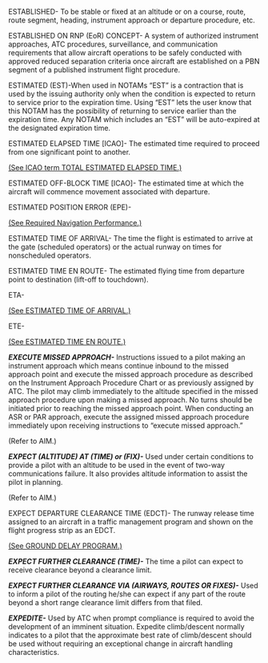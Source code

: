 



ESTABLISHED- To be stable or fixed at an altitude or on a course, route, route segment, heading, instrument approach or departure procedure, etc.

ESTABLISHED ON RNP (EoR) CONCEPT- A system of authorized instrument approaches, ATC procedures, surveillance, and communication requirements that allow aircraft operations to be safely conducted with approved reduced separation criteria once aircraft are established on a PBN segment of a published instrument flight procedure.

ESTIMATED (EST)-When used in NOTAMs “EST” is a contraction that is used by the issuing authority only when the condition is expected to return to service prior to the expiration time. Using “EST” lets the user know that this NOTAM has the possibility of returning to service earlier than the expiration time. Any NOTAM which includes an “EST” will be auto-expired at the designated expiration time.

ESTIMATED ELAPSED TIME \[ICAO\]- The estimated time required to proceed from one significant point to another.

[(See ICAO term TOTAL ESTIMATED ELAPSED TIME.)](https://www.faa.gov/air_traffic/publications/atpubs/pcg_html/glossary-t.html#$TOTAL%20ESTIMATED%20ELAPSED%20TIME%20[ICAO])

ESTIMATED OFF-BLOCK TIME \[ICAO\]- The estimated time at which the aircraft will commence movement associated with departure.

ESTIMATED POSITION ERROR (EPE)-

[(See Required Navigation Performance.)](https://www.faa.gov/air_traffic/publications/atpubs/pcg_html/glossary-r.html#$Required%20Navigation%20Performance)

ESTIMATED TIME OF ARRIVAL- The time the flight is estimated to arrive at the gate (scheduled operators) or the actual runway on times for nonscheduled operators.

ESTIMATED TIME EN ROUTE- The estimated flying time from departure point to destination (lift-off to touchdown).

ETA-

[(See ESTIMATED TIME OF ARRIVAL.)](https://www.faa.gov/air_traffic/publications/atpubs/pcg_html/glossary-e.html#$ESTIMATED%20TIME%20OF%20ARRIVAL)

ETE-

[(See ESTIMATED TIME EN ROUTE.)](https://www.faa.gov/air_traffic/publications/atpubs/pcg_html/glossary-e.html#$ESTIMATED%20TIME%20EN%20ROUTE)

**_EXECUTE MISSED APPROACH-_** Instructions issued to a pilot making an instrument approach which means continue inbound to the missed approach point and execute the missed approach procedure as described on the Instrument Approach Procedure Chart or as previously assigned by ATC. The pilot may climb immediately to the altitude specified in the missed approach procedure upon making a missed approach. No turns should be initiated prior to reaching the missed approach point. When conducting an ASR or PAR approach, execute the assigned missed approach procedure immediately upon receiving instructions to “execute missed approach.”

(Refer to AIM.)

**_EXPECT (ALTITUDE) AT (TIME) or (FIX)-_** Used under certain conditions to provide a pilot with an altitude to be used in the event of two-way communications failure. It also provides altitude information to assist the pilot in planning.

(Refer to AIM.)

EXPECT DEPARTURE CLEARANCE TIME (EDCT)- The runway release time assigned to an aircraft in a traffic management program and shown on the flight progress strip as an EDCT.

[(See GROUND DELAY PROGRAM.)](https://www.faa.gov/air_traffic/publications/atpubs/pcg_html/glossary-g.html#$GROUND%20DELAY%20PROGRAM)

**_EXPECT FURTHER CLEARANCE (TIME)-_** The time a pilot can expect to receive clearance beyond a clearance limit.

**_EXPECT FURTHER CLEARANCE VIA (AIRWAYS, ROUTES OR FIXES)-_** Used to inform a pilot of the routing he/she can expect if any part of the route beyond a short range clearance limit differs from that filed.

**_EXPEDITE-_** Used by ATC when prompt compliance is required to avoid the development of an imminent situation. Expedite climb/descent normally indicates to a pilot that the approximate best rate of climb/descent should be used without requiring an exceptional change in aircraft handling characteristics.